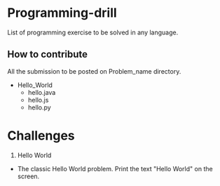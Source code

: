 # Programming-drill
List of programming exercise to be solved in any language.
## How to contribute
All the submission to be posted on Problem_name directory.
-  Hello_World
    -    hello.java
    -    hello.js
    -    hello.py
  
  
  
  
# Challenges
1. Hello World
- The classic Hello World problem. Print the text "Hello World" on the screen.




